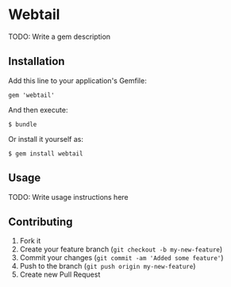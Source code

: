 # Webtail

TODO: Write a gem description

## Installation

Add this line to your application's Gemfile:

    gem 'webtail'

And then execute:

    $ bundle

Or install it yourself as:

    $ gem install webtail

## Usage

TODO: Write usage instructions here

## Contributing

1. Fork it
2. Create your feature branch (`git checkout -b my-new-feature`)
3. Commit your changes (`git commit -am 'Added some feature'`)
4. Push to the branch (`git push origin my-new-feature`)
5. Create new Pull Request
